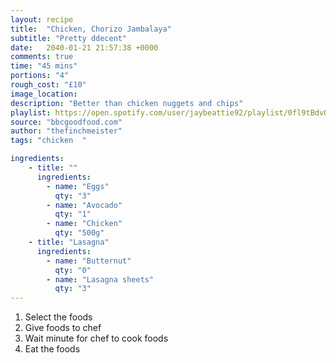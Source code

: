 ```yaml
---
layout: recipe
title:  "Chicken, Chorizo Jambalaya"
subtitle: "Pretty ddecent"
date:   2040-01-21 21:57:38 +0000
comments: true
time: "45 mins"
portions: "4"
rough_cost: "£10"
image_location: 
description: "Better than chicken nuggets and chips"
playlist: https://open.spotify.com/user/jaybeattie92/playlist/0fl9tBdvQbObUre4IG8cXy
source: "bbcgoodfood.com"
author: "thefinchmeister"
tags: "chicken  "

ingredients:
    - title: ""
      ingredients:
        - name: "Eggs"
          qty: "3"
        - name: "Avocado"
          qty: "1"
        - name: "Chicken"
          qty: "500g"
    - title: "Lasagna"
      ingredients:
        - name: "Butternut"
          qty: "0"
        - name: "Lasagna sheets"
          qty: "3"
---
```

1. Select the foods
2. Give foods to chef
3. Wait minute for chef to cook foods
4. Eat the foods
